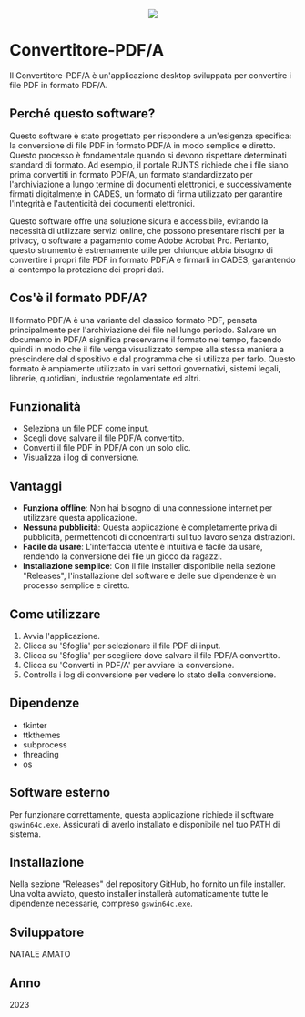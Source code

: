 <p align="center">
  <img src="https://github.com/Nat-Amato/Convertitore-PDF-A/assets/48321178/6cf4ef00-5549-4244-9140-21aabcb48a61" />
</p>

# Convertitore-PDF/A

Il Convertitore-PDF/A è un'applicazione desktop sviluppata per convertire i file PDF in formato PDF/A.

## Perché questo software?
Questo software è stato progettato per rispondere a un'esigenza specifica: la conversione di file PDF in formato PDF/A in modo semplice e diretto. Questo processo è fondamentale quando si devono rispettare determinati standard di formato. Ad esempio, il portale RUNTS richiede che i file siano prima convertiti in formato PDF/A, un formato standardizzato per l'archiviazione a lungo termine di documenti elettronici, e successivamente firmati digitalmente in CADES, un formato di firma utilizzato per garantire l'integrità e l'autenticità dei documenti elettronici. 

Questo software offre una soluzione sicura e accessibile, evitando la necessità di utilizzare servizi online, che possono presentare rischi per la privacy, o software a pagamento come Adobe Acrobat Pro. Pertanto, questo strumento è estremamente utile per chiunque abbia bisogno di convertire i propri file PDF in formato PDF/A e firmarli in CADES, garantendo al contempo la protezione dei propri dati.

## Cos'è il formato PDF/A?
Il formato PDF/A è una variante del classico formato PDF, pensata principalmente per l'archiviazione dei file nel lungo periodo. Salvare un documento in PDF/A significa preservarne il formato nel tempo, facendo quindi in modo che il file venga visualizzato sempre alla stessa maniera a prescindere dal dispositivo e dal programma che si utilizza per farlo. Questo formato è ampiamente utilizzato in vari settori governativi, sistemi legali, librerie, quotidiani, industrie regolamentate ed altri.

## Funzionalità
- Seleziona un file PDF come input.
- Scegli dove salvare il file PDF/A convertito.
- Converti il file PDF in PDF/A con un solo clic.
- Visualizza i log di conversione.

## Vantaggi
- **Funziona offline**: Non hai bisogno di una connessione internet per utilizzare questa applicazione.
- **Nessuna pubblicità**: Questa applicazione è completamente priva di pubblicità, permettendoti di concentrarti sul tuo lavoro senza distrazioni.
- **Facile da usare**: L'interfaccia utente è intuitiva e facile da usare, rendendo la conversione dei file un gioco da ragazzi.
- **Installazione semplice**: Con il file installer disponibile nella sezione "Releases", l'installazione del software e delle sue dipendenze è un processo semplice e diretto.

## Come utilizzare
1. Avvia l'applicazione.
2. Clicca su 'Sfoglia' per selezionare il file PDF di input.
3. Clicca su 'Sfoglia' per scegliere dove salvare il file PDF/A convertito.
4. Clicca su 'Converti in PDF/A' per avviare la conversione.
5. Controlla i log di conversione per vedere lo stato della conversione.

## Dipendenze
- tkinter
- ttkthemes
- subprocess
- threading
- os

## Software esterno
Per funzionare correttamente, questa applicazione richiede il software `gswin64c.exe`. Assicurati di averlo installato e disponibile nel tuo PATH di sistema.

## Installazione
Nella sezione "Releases" del repository GitHub, ho fornito un file installer. Una volta avviato, questo installer installerà automaticamente tutte le dipendenze necessarie, compreso `gswin64c.exe`.

## Sviluppatore
NATALE AMATO

## Anno
2023
